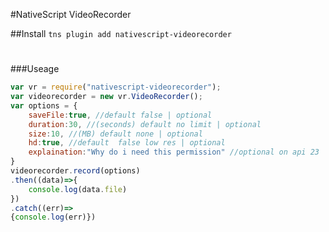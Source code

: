 #NativeScript VideoRecorder

##Install
`tns plugin add nativescript-videorecorder`

#

###Useage

```js
var vr = require("nativescript-videorecorder");
var videorecorder = new vr.VideoRecorder();
var options = {
    saveFile:true, //default false | optional
    duration:30, //(seconds) default no limit | optional
    size:10, //(MB) default none | optional
    hd:true, //default  false low res | optional
    explaination:"Why do i need this permission" //optional on api 23
}
videorecorder.record(options)
.then((data)=>{
    console.log(data.file)
})
.catch((err)=>
{console.log(err)})
```
